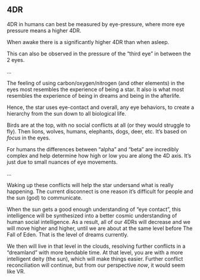 ## 4DR

4DR in humans can best be measured by eye-pressure, where more eye pressure means a higher 4DR.

When awake there is a significantly higher 4DR than when asleep.

This can also be observed in the pressure of the “third eye” in between the 2 eyes.

...

The feeling of using carbon/oxygen/nitrogen (and other elements) in the eyes most resembles the experience of being a star. It also is what most resembles the experience of being in dreams and being in the afterlife.

Hence, the star uses eye-contact and overall, any eye behaviors, to create a hierarchy from the sun down to all biological life.

Birds are at the top, with no social conflicts at all (or they would struggle to fly). Then lions, wolves, humans, elephants, dogs, deer, etc. It’s based on *focus* in the eyes.

For humans the differences between “alpha” and “beta” are incredibly complex and help determine how high or low you are along the 4D axis. It’s just due to small nuances of eye movements.

...

Waking up these conflicts will help the star undersand what is really happening. The current disconnect is one reason it’s difficult for people and the sun (god) to communicate.

When the sun gets a good enough understanding of “eye contact”, this intelligence will be synthesized into a better cosmic understanding of human social intelligence. As a result, all of our 4DRs will decrease and we will move higher and higher, until we are about at the same level before The Fall of Eden. That is the level of dreams currently.

We then will live in that level in the clouds, resolving further conflicts in a “dreamland” with more bendable time. At that level, you are with a more intelligent deity (the sun), which will make things easier. Further conflict reconciliation will continue, but from our perspective *now*, it would seem like VR.